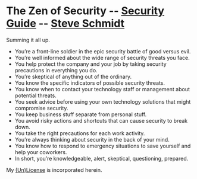 
# The Zen of Security -- [Security Guide](/security-guide) -- [Steve Schmidt](/)
Summing it all up.

- You’re a front-line soldier in the epic security battle of good versus evil.
- You’re well informed about the wide range of security threats you face.
- You help protect the company and your job by taking security precautions in everything you do.
- You’re skeptical of anything out of the ordinary.
- You know the specific indicators of possible security threats.
- You know when to contact your technology staff or management about potential threats.
- You seek advice before using your own technology solutions that might compromise security.
- You keep business stuff separate from personal stuff.
- You avoid risky actions and shortcuts that can cause security to break down.
- You take the right precautions for each work activity.
- You’re always thinking about security in the back of your mind.
- You know how to respond to emergency situations to save yourself and help your coworkers.
- In short, you’re knowledgeable, alert, skeptical, questioning, prepared.

My [(Un)License](/UNLICENSE) is incorporated herein.
